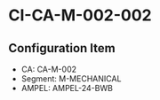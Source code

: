 # CI-CA-M-002-002

## Configuration Item
- CA: CA-M-002
- Segment: M-MECHANICAL
- AMPEL: AMPEL-24-BWB

